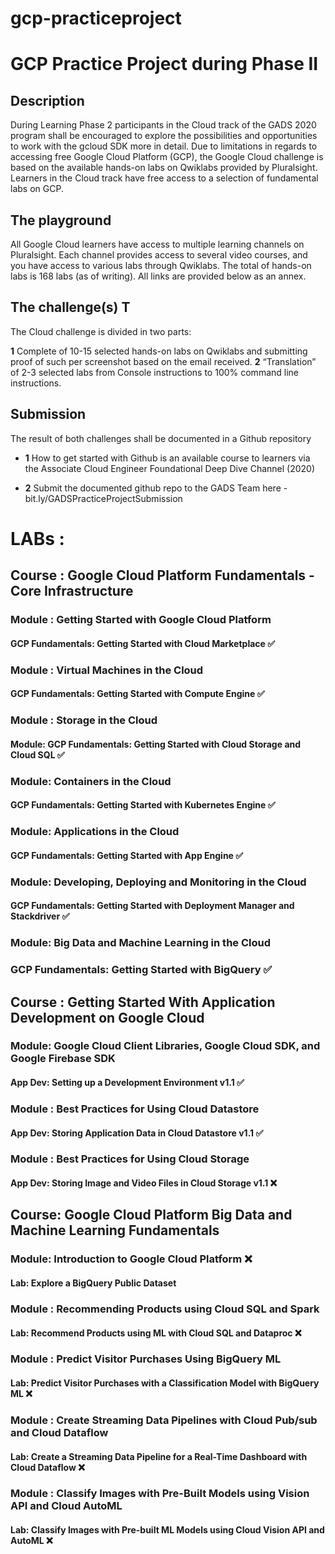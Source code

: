 # gcp-practiceproject
# GCP Practice Project during Phase II


## Description  

During Learning Phase 2 participants in the Cloud track of the GADS 2020 program shall be encouraged to explore the possibilities and opportunities to work with the gcloud SDK more in detail.  Due to limitations in regards to accessing free Google Cloud Platform (GCP), the Google Cloud challenge is based on the available hands-on labs on Qwiklabs provided by Pluralsight. Learners in the Cloud track have free access to a selection of fundamental labs on GCP.  

## The playground  
All Google Cloud learners have access to multiple learning channels on Pluralsight. Each channel provides access to several video courses, and you have access to various labs through Qwiklabs.   The total of hands-on labs is 168 labs (as of writing). All links are provided below as an annex.  

## The challenge(s)  T

The Cloud challenge is divided in two parts:  

**1** Complete of 10-15 selected hands-on labs on Qwiklabs and submitting proof of such per screenshot based on the email received. 
**2** “Translation” of 2-3 selected labs from Console instructions to 100% command line instructions.  

## Submission  

The result of both challenges shall be documented in a Github repository  
 
 - **1** How to get started with Github is an available course to learners via the Associate Cloud Engineer Foundational Deep Dive Channel (2020) 
 
 - **2** Submit the documented github repo to the GADS Team here  - bit.ly/GADSPracticeProjectSubmission



# LABs : 
## Course : Google Cloud Platform Fundamentals - Core Infrastructure

### Module :  Getting Started with Google Cloud Platform
#### GCP Fundamentals: Getting Started with Cloud Marketplace ✅

### Module :  Virtual Machines in the Cloud
#### GCP Fundamentals: Getting Started with Compute Engine ✅

### Module :  Storage in the Cloud
#### Module: GCP Fundamentals: Getting Started with Cloud Storage and Cloud SQL ✅

### Module: Containers in the Cloud
#### GCP Fundamentals: Getting Started with Kubernetes Engine  ✅ 

### Module: Applications in the Cloud
#### GCP Fundamentals: Getting Started with App Engine ✅

### Module: Developing, Deploying and Monitoring in the Cloud
#### GCP Fundamentals: Getting Started with Deployment Manager and Stackdriver ✅

### Module: Big Data and Machine Learning in the Cloud
### GCP Fundamentals: Getting Started with BigQuery ✅

## Course : Getting Started With Application Development on Google Cloud

### Module: Google Cloud Client Libraries, Google Cloud SDK, and Google Firebase SDK 
#### App Dev: Setting up a Development Environment v1.1 ✅

### Module : Best Practices for Using Cloud Datastore
#### App Dev: Storing Application Data in Cloud Datastore v1.1 ✅

### Module : Best Practices for Using Cloud Storage
#### App Dev: Storing Image and Video Files in Cloud Storage v1.1 ❌

## Course: Google Cloud Platform Big Data and Machine Learning Fundamentals

### Module: Introduction to Google Cloud Platform ❌
#### Lab: Explore a BigQuery Public Dataset

### Module : Recommending Products using Cloud SQL and Spark
#### Lab: Recommend Products using ML with Cloud SQL and Dataproc ❌

### Module : Predict Visitor Purchases Using BigQuery ML
#### Lab: Predict Visitor Purchases with a Classification Model with BigQuery ML ❌

### Module : Create Streaming Data Pipelines with Cloud Pub/sub and Cloud Dataflow
#### Lab: Create a Streaming Data Pipeline for a Real-Time Dashboard with Cloud Dataflow ❌

### Module : Classify Images with Pre-Built Models using Vision API and Cloud AutoML
#### Lab: Classify Images with Pre-built ML Models using Cloud Vision API and AutoML ❌
